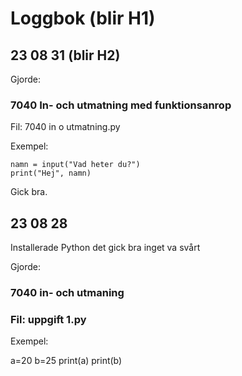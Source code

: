 Loggbok (blir H1)
=========================

23 08 31 (blir H2)
----------------
Gjorde:
### 7040 In- och utmatning med funktionsanrop
Fil: 7040 in o utmatning.py

Exempel:

    namn = input("Vad heter du?")
    print("Hej", namn)

Gick bra.



23 08 28 
-------

Installerade Python 
det gick bra
inget va svårt

Gjorde: 

### 7040 in- och utmaning
### Fil: uppgift 1.py

Exempel:

a=20
b=25
print(a)
print(b)


